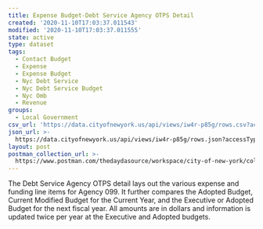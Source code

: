 ```yaml
---
title: Expense Budget-Debt Service Agency OTPS Detail
created: '2020-11-10T17:03:37.011543'
modified: '2020-11-10T17:03:37.011555'
state: active
type: dataset
tags:
  - Contact Budget
  - Expense
  - Expense Budget
  - Nyc Debt Service
  - Nyc Debt Service Budget
  - Nyc Omb
  - Revenue
groups:
  - Local Government
csv_url: 'https://data.cityofnewyork.us/api/views/iw4r-p85g/rows.csv?accessType=DOWNLOAD'
json_url: >-
  https://data.cityofnewyork.us/api/views/iw4r-p85g/rows.json?accessType=DOWNLOAD
layout: post
postman_collection_url: >-
  https://www.postman.com/thedaydasource/workspace/city-of-new-york/collection/15909983-d2a74d86-1845-430e-9bbf-379b17c29f2c
---
```

The Debt Service Agency OTPS detail lays out the various expense and funding line items for Agency 099. It further compares the Adopted Budget, Current Modified Budget for the Current Year, and the Executive or Adopted Budget for the next fiscal year.  All amounts are in dollars and information is updated twice per year at the Executive and Adopted budgets.
